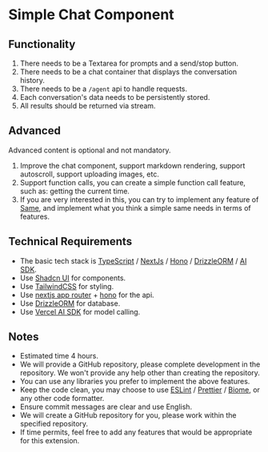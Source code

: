 # Simple Chat Component

## Functionality

1. There needs to be a Textarea for prompts and a send/stop button.
2. There needs to be a chat container that displays the conversation history.
3. There needs to be a `/agent` api to handle requests.
4. Each conversation's data needs to be persistently stored.
5. All results should be returned via stream.

## Advanced

Advanced content is optional and not mandatory.

1. Improve the chat component, support markdown rendering, support autoscroll, support uploading images, etc.
2. Support function calls, you can create a simple function call feature, such as: getting the current time.
3. If you are very interested in this, you can try to implement any feature of [Same](https://same.new), and implement what you think a simple same needs in terms of features.

## Technical Requirements

- The basic tech stack is [TypeScript](https://www.typescriptlang.org/) / [NextJs](https://nextjs.org/) / [Hono](https://hono.dev/) / [DrizzleORM](https://orm.drizzle.team/) / [AI SDK](https://sdk.vercel.ai/).
- Use [Shadcn UI](https://ui.shadcn.com/) for components.
- Use [TailwindCSS](https://tailwindcss.com/) for styling.
- Use [nextjs app router](https://nextjs.org/docs/app) + [hono](https://hono.dev/) for the api.
- Use [DrizzleORM](https://orm.drizzle.team/) for database.
- Use [Vercel AI SDK](https://sdk.vercel.ai/) for model calling.

## Notes

- Estimated time 4 hours.
- We will provide a GitHub repository, please complete development in the repository. We won't provide any help other than creating the repository.
- You can use any libraries you prefer to implement the above features.
- Keep the code clean, you may choose to use [ESLint](https://eslint.org/) / [Prettier](https://prettier.io/) / [Biome](https://biomejs.dev/), or any other code formatter.
- Ensure commit messages are clear and use English.
- We will create a GitHub repository for you, please work within the specified repository.
- If time permits, feel free to add any features that would be appropriate for this extension.
